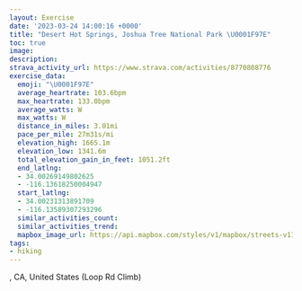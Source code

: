 ```yaml
---
layout: Exercise
date: '2023-03-24 14:00:16 +0000'
title: "Desert Hot Springs, Joshua Tree National Park \U0001F97E"
toc: true
image:
description:
strava_activity_url: https://www.strava.com/activities/8770808776
exercise_data:
  emoji: "\U0001F97E"
  average_heartrate: 103.6bpm
  max_heartrate: 133.0bpm
  average_watts: W
  max_watts: W
  distance_in_miles: 3.01mi
  pace_per_mile: 27m31s/mi
  elevation_high: 1665.1m
  elevation_low: 1341.6m
  total_elevation_gain_in_feet: 1051.2ft
  end_latlng:
  - 34.00269149802625
  - -116.13618250004947
  start_latlng:
  - 34.00231313891709
  - -116.13589307293296
  similar_activities_count:
  similar_activities_trend:
  mapbox_image_url: https://api.mapbox.com/styles/v1/mapbox/streets-v11/static/path-5+787af2-1.0(cuonE%7CtycULE%5CEF%40FJVFBJTHFPn%40RHFLTHBP%40LNt%40XLL%5C%40r%40%5CHFRXBp%40FJFDXFZ%5C%5ER%5EBZOFIJ%5D%3FGJQD_%40J%5DXk%40H_%40LKDQj%40a%40NGXWNEf%40y%40N%5DRIf%40a%40LE%5C_%40TGH%40RXZVJRNNt%40Jr%40Q%5E_%40LE%7C%40IFBN%60%40RVj%40DXGNBh%40CXIRO%5E_%40d%40M%5EYj%40yAz%40UFG%5EI%60%40%40j%40Et%40%3FNJTBHD%3FBAAVD%5CXJ%40VAb%40%5BHAHGV_%40Xk%40%40_ADg%40FQd%40a%40J%3FHIJA%40%40%3FAFAG%40CBECJHFXPLBHCHUTALBLCCDHH%5E%5Cf%40f%40h%40h%40Lr%40Xj%40Z%5EXJRHHPBDAR%40HAf%40FFAROXAVGPKZEd%40Dn%40RTDP%3FE%3F%40%40CD%3FH%40EJED%40%40DHS%5DV%40M%40%3F%40LF%3F%3FBCMOOS%40aASy%40Bi%40P%5BB%5BLe%40CK%40e%40EGEOY%7B%40i%40YMSC%5BSi%40M_%40%5Ba%40u%40IQG_%40%40ORUDI%3FEGIe%40YOCa%40XKVE%5CAfA%5Dr%40W%5ESDa%40Z%5D%40OIQOYIKGUCIEGCuA%3Fm%40Da%40HCDAAs%40TIHWdAKLWPKJWDMNk%40%60%40%5DJSAWDICa%40B_%40COG%5Ds%40GCMBi%40DMBSVSLq%40Lu%40MOOKS%5DWMSMCMBa%40%60%40iAp%40M%5Ck%40x%40OHc%40%5C_%40PQNSf%40ET%5Dl%40Ox%40MTMf%40GFWJK%40SCe%40Y%5B%5DWEIEGO%3FYCWY%5Ds%40%5D%5DCQOw%40%5BIISAOMIQQI_%40IEGEMMAKQSGIKG%3F%5DDWHKLK%3FMPS%40),pin-s-s+e5b22e(-116.13535,34.00034),pin-s-f+89ae00(-116.13554000000008,34.00067999999999)/auto/800x800?access_token=pk.eyJ1Ijoiam9zaGJlY2ttYW4iLCJhIjoiY205eWR2aDd1MWZ6djJrbXc4a3M0bWZleiJ9.XiG9OWkNcZk2QzjJbxLB4A
tags:
- hiking
---
```




, CA, United States (Loop Rd Climb)
